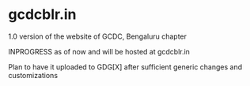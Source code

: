 # gcdcblr.in
1.0 version of the website of GCDC, Bengaluru chapter

INPROGRESS as of now and will be hosted at gcdcblr.in

Plan to have it uploaded to GDG[X] after sufficient generic changes and customizations
